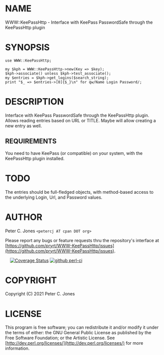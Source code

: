 # NAME

WWW::KeePassHttp - Interface with KeePass PasswordSafe through the KeePassHttp plugin

# SYNOPSIS

    use WWW::KeePassHttp;

    my $kph = WWW::KeePassHttp->new(Key => $key);
    $kph->associate() unless $kph->test_associate();
    my $entries = $kph->get_logins($search_string);
    print "$_ => $entries->[0]{$_}\n" for qw/Name Login Password/;

# DESCRIPTION

Interface with KeePass PasswordSafe through the KeePassHttp plugin.  Allows reading entries based on URL or TITLE.  Maybe will allow creating a new entry as well.

## REQUIREMENTS

You need to have KeePass (or compatible) on your system, with the KeePassHttp plugin installed.

# TODO

The entries should be full-fledged objects, with method-based access to
the underlying Login, Url, and Password values.

# AUTHOR

Peter C. Jones `<petercj AT cpan DOT org>`

Please report any bugs or feature requests
thru the repository's interface at [https://github.com/pryrt/WWW-KeePassHttp/issues](https://github.com/pryrt/WWW-KeePassHttp/issues).

<div>
    <a href="https://metacpan.org/pod/WWW::KeePassHttp"><img src="https://img.shields.io/cpan/v/WWW-KeePassHttp.svg?colorB=00CC00" alt="" title="metacpan"></a>
    <a href="https://matrix.cpantesters.org/?dist=WWW-KeePassHttp"><img src="https://cpants.cpanauthors.org/dist/WWW-KeePassHttp.png" alt="" title="cpan testers"></a>
    <a href="https://github.com/pryrt/WWW-KeePassHttp/releases"><img src="https://img.shields.io/github/release/pryrt/WWW-KeePassHttp.svg" alt="" title="github release"></a>
    <a href="https://github.com/pryrt/WWW-KeePassHttp/issues"><img src="https://img.shields.io/github/issues/pryrt/WWW-KeePassHttp.svg" alt="" title="issues"></a>
    <a href="https://coveralls.io/github/pryrt/WWW-KeePassHttp?branch=main"><img src="https://coveralls.io/repos/github/pryrt/WWW-KeePassHttp/badge.svg?branch=main" alt="Coverage Status" /></a>
    <a href="https://github.com/pryrt/WWW-KeePassHttp/actions/"><img src="https://github.com/pryrt/WWW-KeePassHttp/actions/workflows/perl-ci.yml/badge.svg" alt="github perl-ci"></a>
</div>

# COPYRIGHT

Copyright (C) 2021 Peter C. Jones

# LICENSE

This program is free software; you can redistribute it and/or modify it
under the terms of either: the GNU General Public License as published
by the Free Software Foundation; or the Artistic License.
See [http://dev.perl.org/licenses/](http://dev.perl.org/licenses/) for more information.
